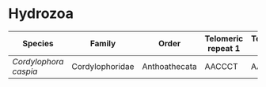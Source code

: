 # Hydrozoa

| Species | Family | Order | Telomeric repeat 1 | Telomeric repeat 2 | Data type |
| -- | --- | --- | --- | --- | --- |
| *Cordylophora caspia* | Cordylophoridae | Anthoathecata | AACCCT | AACCCTAACCCT | pacbio |
